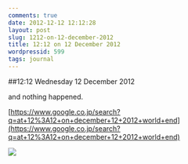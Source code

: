 ```yaml
---
comments: true
date: 2012-12-12 12:12:28
layout: post
slug: 1212-on-12-december-2012
title: 12:12 on 12 December 2012
wordpressid: 599
tags: journal
---
```


##12:12 Wednesday 12 December 2012

and nothing happened.

[https://www.google.co.jp/search?q=at+12%3A12+on+december+12+2012+world+end](https://www.google.co.jp/search?q=at+12%3A12+on+december+12+2012+world+end)

[![](http://robnugen.com/blog/wp-content/uploads/2012/12/Screen-Shot-2012-12-12-at-7.48.04-AM.png)](http://robnugen.com/blog/wp-content/uploads/2012/12/Screen-Shot-2012-12-12-at-7.48.04-AM.png)
